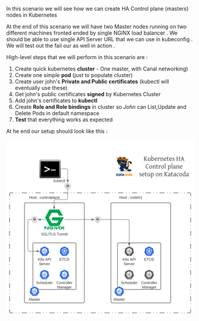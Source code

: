 
 In this scenario we will see how we can create HA Control plane (masters) nodes in Kubernetes 

At the end of this scenario we will have two Master nodes running on two different machines fronted ended 
by single NGINX load balancer . We should be able to use single API Server URL that we can use 
in kubeconfig . We will test out the fail our as well in action . 

High-level steps that we will perform in this scenario are :

1. Create quick kubernetes **cluster** - One master, with Canal networking) 
1. Create one simple **pod** (just to populate cluster)
1. Create user john's **Private and Public certificates** (kubectl will eventually use these)
1. Get john's public certificates **signed** by Kubernetes Cluster 
1. Add john's certificates to **kubectl**  
1. Create **Role and Role bindings** in cluster so *John* can List,Update and Delete Pods in default namespace 
1. **Test** that everything works as expected 

At he end our setup should look like this : 

![HA Setup in Katacoda](./assets/Kubernetes_HA_Control_plane_setup_on_Katacoda.svg)